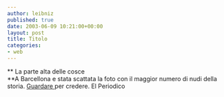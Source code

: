 ```yaml
---
author: leibniz
published: true
date: 2003-06-09 10:21:00+00:00
layout: post
title: Titolo
categories:
- web
---
```


 **   La parte alta delle cosce   
**A Barcellona e stata scattata la foto con il maggior numero di nudi della storia.  [ Guardare ](http://www.elperiodico.com/info/default.asp?idpublicacio_PK=20&idioma=CAs&idnoticia_PK=51204&filtredata=10/12/2002)per credere.
El Periodico
